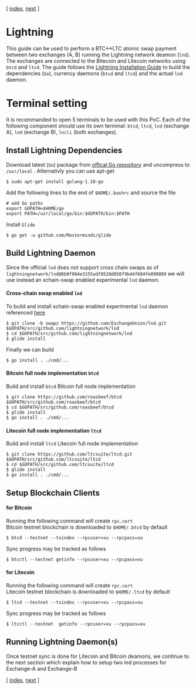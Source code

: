 [ [index](/README.md), [next](/LIGHTNING-01-peers.md) ]

# Lightning
This guide can be used to perform a BTC<->LTC atomic swap payment between two exchanges (A, B) running the Lightning network deamon (`lnd`). The exchanges are connected to the Bitecoin and Litecoin networks using `btcd` and `ltcd`. The guide follows the [Lightning Installation Guide](https://github.com/lightningnetwork/lnd/blob/master/docs/INSTALL.md) to build the dependencies (`Go`), currency daemons (`btcd` and `ltcd`) and the actual `lnd` daemon.   

# Terminal setting
It is recommanded to open 5 terminals to be used with this PoC. Each of the following component should use its own terminal: `btcd`, `ltcd`, `lnd` (exchange A), `lnd` (exchange B), `lncli` (both exchanges). 

## Install Lightning Dependencies
Download latest (`Go`) package from [offical Go repository](https://golang.org/dl/) and uncompress to `/usr/local` .
Alternativly you can use apt-get
```shell
$ sudo apt-get install golang-1.10-go
```

Add the following lines to the end of `$HOME/.bashrc` and source the file 
```shell
# add Go paths
export GOPATH=$HOME/go
export PATH=/usr/local/go/bin:$GOPATH/bin:$PATH
```

Install `Glide`
```shell
$ go get -u github.com/Masterminds/glide
```

## Build Lightning Daemon

Since the official `lnd` does not support cross chain swaps as of `lightningnetwork/lnd@6b0f984e3155adf8520d050f9b44f694fe099889` we will use instead an xchain-swap enabled experimental `lnd` daemon. 

#### Cross-chain swap enabled `lnd`
To build and install xchain-swap enabled experimental `lnd` daemon referenced [here](https://blog.lightning.engineering/announcement/2017/11/16/ln-swap.html)
```shell
$ git clone -b swapz https://github.com/ExchangeUnion/lnd.git $GOPATH/src/github.com/lightningnetwork/lnd
$ cd $GOPATH/src/github.com/lightningnetwork/lnd
$ glide install
```
Finally we can build
```shell
$ go install . ./cmd/...
```

#### Bitcoin full node implementation `btcd`
Build and install `btcd` Bitcoin full node implementation
```shell
$ git clone https://github.com/roasbeef/btcd $GOPATH/src/github.com/roasbeef/btcd
$ cd $GOPATH/src/github.com/roasbeef/btcd
$ glide install
$ go install . ./cmd/...
```

#### Litecoin full node implementation `ltcd`
Build and install `ltcd` Litecoin full node implementation
```shell
$ git clone https://github.com/ltcsuite/ltcd.git $GOPATH/src/github.com/ltcsuite/ltcd
$ cd $GOPATH/src/github.com/ltcsuite/ltcd
$ glide install
$ go install . ./cmd/...
```

## Setup Blockchain Clients

#### for Bitcoin
Running the following command will create `rpc.cert`  
Bitcoin testnet blockchain is downloaded to `$HOME/.btcd` by default
```shell
$ btcd --testnet --txindex --rpcuser=xu --rpcpass=xu
```

Sync progress may be tracked as follows
```shell
$ btcctl --testnet getinfo --rpcuser=xu --rpcpass=xu
```

#### for Litecoin
Running the following command will create `rpc.cert`  
Litecoin testnet blockchain is downloaded to `$HOME/.ltcd` by default
```shell
$ ltcd --testnet --txindex --rpcuser=xu --rpcpass=xu
```

Sync progress may be tracked as follows
```shell
$ ltcctl --testnet  getinfo --rpcuser=xu --rpcpass=xu
```

## Running Lightning Daemon(s)
Once testnet sync is done for Litecoin and Bitcoin deamons, we continue to the next section which explain how to setup two lnd processes for Exchange-A and Exchange-B

[ [index](/README.md), [next](/LIGHTNING-01-peers.md) ]

